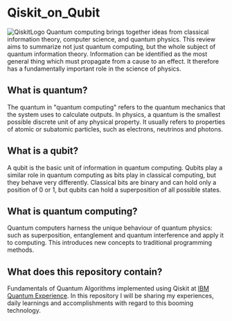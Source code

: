 # Qiskit_on_Qubit
![QiskitLogo](https://user-images.githubusercontent.com/80598737/135030625-6384639a-5b11-4322-878f-5d6cb5dd44d9.png)
Quantum computing brings together ideas from classical information theory, computer science, and quantum physics. This review aims to summarize not just quantum computing, but the whole subject of quantum information theory. Information can be identified as the most general thing which must propagate from a cause to an effect. It therefore has a fundamentally important role in the science of physics.

## What is quantum?
The quantum in "quantum computing" refers to the quantum mechanics that the system uses to calculate outputs. In physics, a quantum is the smallest possible discrete unit of any physical property. It usually refers to properties of atomic or subatomic particles, such as electrons, neutrinos and photons.

## What is a qubit?
A qubit is the basic unit of information in quantum computing. Qubits play a similar role in quantum computing as bits play in classical computing, but they behave very differently. Classical bits are binary and can hold only a position of 0 or 1, but qubits can hold a superposition of all possible states.

## What is quantum computing?
Quantum computers harness the unique behaviour of quantum physics: such as superposition, entanglement and quantum interference and apply it to computing. This introduces new concepts to traditional programming methods.

## What does this repository contain?
Fundamentals of Quantum Algorithms implemented using Qiskit at [IBM Quantum Experience](https://quantum-computing.ibm.com/). In this repository I will be sharing my experiences, daily learnings and accomplishments with regard to this booming technology.

